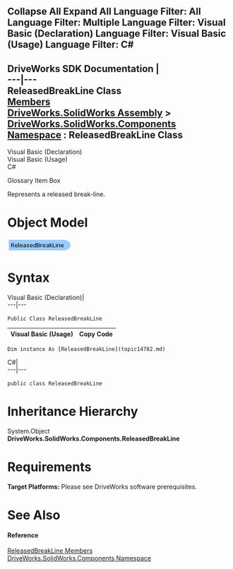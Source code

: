        

 Collapse All Expand All  Language Filter: All  Language Filter: Multiple  Language Filter: Visual Basic (Declaration) Language Filter: Visual Basic (Usage) Language Filter: C#  
---  
DriveWorks SDK Documentation  |   
---|---  
ReleasedBreakLine Class   
[Members](topic14783.md)   
[DriveWorks.SolidWorks Assembly](topic13342.md) > [DriveWorks.SolidWorks.Components Namespace](topic13925.md) : ReleasedBreakLine Class  
---  
  
Visual Basic (Declaration)    
Visual Basic (Usage)    
C# 

Glossary Item Box

Represents a released break-line. 

# Object Model

![](dotnetdiagramimages/image835.png)

# Syntax

Visual Basic (Declaration)|   
---|---  
      
    
    Public Class ReleasedBreakLine   
  
Visual Basic (Usage)| Copy Code  
---|---  
      
    
    Dim instance As [ReleasedBreakLine](topic14782.md)  
  
C#|   
---|---  
      
    
    public class ReleasedBreakLine   
  
# Inheritance Hierarchy

System.Object  
**DriveWorks.SolidWorks.Components.ReleasedBreakLine**  


# Requirements

**Target Platforms:** Please see DriveWorks software prerequisites.

# See Also

#### Reference

[ReleasedBreakLine Members](topic14783.md)   
[DriveWorks.SolidWorks.Components Namespace](topic13925.md)


